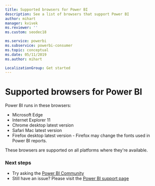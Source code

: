 ```yaml
---
title: Supported browsers for Power BI
description: See a list of browsers that support Power BI
author: mihart
manager: kvivek
ms.reviewer: ''
ms.custom: seodec18

ms.service: powerbi
ms.subservice: powerbi-consumer
ms.topic: conceptual
ms.date: 05/11/2019
ms.author: mihart

LocalizationGroup: Get started
---
```

# Supported browsers for Power BI
Power BI runs in these browsers:

* Microsoft Edge
* Internet Explorer 11
* Chrome desktop latest version
* Safari Mac latest version
* Firefox desktop latest version - Firefox may change the fonts used in Power BI reports.

These browsers are supported on all platforms where they're available.

### Next steps
* Try asking the [Power BI Community](http://community.powerbi.com/)
* Still have an issue? Please visit the [Power BI support page](https://powerbi.microsoft.com/support/)


